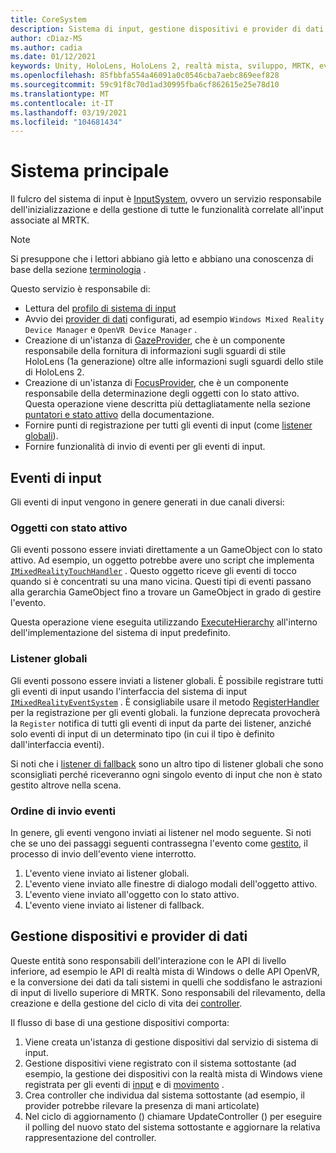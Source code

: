 ```yaml
---
title: CoreSystem
description: Sistema di input, gestione dispositivi e provider di dati in MRTK
author: cDiaz-MS
ms.author: cadia
ms.date: 01/12/2021
keywords: Unity, HoloLens, HoloLens 2, realtà mista, sviluppo, MRTK, eventi
ms.openlocfilehash: 85fbbfa554a46091a0c0546cba7aebc869eef828
ms.sourcegitcommit: 59c91f8c70d1ad30995fba6cf862615e25e78d10
ms.translationtype: MT
ms.contentlocale: it-IT
ms.lasthandoff: 03/19/2021
ms.locfileid: "104681434"
---
```

# <a name="core-system"></a>Sistema principale

Il fulcro del sistema di input è [InputSystem](../features/input/Overview.md), ovvero un servizio responsabile dell'inizializzazione e della gestione di tutte le funzionalità correlate all'input associate al MRTK.

> [!NOTE]
> Si presuppone che i lettori abbiano già letto e abbiano una conoscenza di base della sezione [terminologia](Terminology.md) .

Questo servizio è responsabile di:

- Lettura del [profilo di sistema di input](../configuration/MixedRealityConfigurationGuide.md#input-system-settings)
- Avvio dei [provider di dati](../features/input/InputProviders.md) configurati, ad esempio `Windows Mixed Reality Device Manager` e `OpenVR Device Manager` .
- Creazione di un'istanza di [GazeProvider](xref:Microsoft.MixedReality.Toolkit.Input.IMixedRealityGazeProvider), che è un componente responsabile della fornitura di informazioni sugli sguardi di stile HoloLens (1a generazione) oltre alle informazioni sugli sguardi dello stile di HoloLens 2.
- Creazione di un'istanza di [FocusProvider](xref:Microsoft.MixedReality.Toolkit.Input.IMixedRealityFocusProvider), che è un componente responsabile della determinazione degli oggetti con lo stato attivo. Questa operazione viene descritta più dettagliatamente nella sezione [puntatori e stato attivo](ControllersPointersAndFocus.md#pointers-and-focus) della documentazione.
- Fornire punti di registrazione per tutti gli eventi di input (come [listener globali](#global-listeners)).
- Fornire funzionalità di invio di eventi per gli eventi di input.

## <a name="input-events"></a>Eventi di input

Gli eventi di input vengono in genere generati in due canali diversi:

### <a name="objects-in-focus"></a>Oggetti con stato attivo

Gli eventi possono essere inviati direttamente a un GameObject con lo stato attivo. Ad esempio, un oggetto potrebbe avere uno script che implementa [`IMixedRealityTouchHandler`](xref:Microsoft.MixedReality.Toolkit.Input.IMixedRealityTouchHandler) .
Questo oggetto riceve gli eventi di tocco quando si è concentrati su una mano vicina. Questi tipi di eventi passano alla gerarchia GameObject fino a trovare un GameObject in grado di gestire l'evento.

Questa operazione viene eseguita utilizzando [ExecuteHierarchy](https://docs.unity3d.com/ScriptReference/EventSystems.ExecuteEvents.ExecuteHierarchy.html) all'interno dell'implementazione del sistema di input predefinito.

### <a name="global-listeners"></a>Listener globali

Gli eventi possono essere inviati a listener globali. È possibile registrare tutti gli eventi di input usando l'interfaccia del sistema di input [`IMixedRealityEventSystem`](xref:Microsoft.MixedReality.Toolkit.IMixedRealityEventSystem) . È consigliabile usare il metodo [RegisterHandler](xref:Microsoft.MixedReality.Toolkit.IMixedRealityEventSystem.RegisterHandler``1(IEventSystemHandler)) per la registrazione per gli eventi globali. la funzione deprecata provocherà la `Register` notifica di tutti gli eventi di input da parte dei listener, anziché solo eventi di input di un determinato tipo (in cui il tipo è definito dall'interfaccia eventi).

Si noti che i [listener di fallback](xref:Microsoft.MixedReality.Toolkit.Input.MixedRealityInputSystem.PushFallbackInputHandler(GameObject)) sono un altro tipo di listener globali che sono sconsigliati perché riceveranno ogni singolo evento di input che non è stato gestito altrove nella scena.

### <a name="order-of-event-dispatch"></a>Ordine di invio eventi

In genere, gli eventi vengono inviati ai listener nel modo seguente. Si noti che se uno dei passaggi seguenti contrassegna l'evento come [gestito](https://docs.unity3d.com/ScriptReference/EventSystems.AbstractEventData-used.html), il processo di invio dell'evento viene interrotto.

1. L'evento viene inviato ai listener globali.
2. L'evento viene inviato alle finestre di dialogo modali dell'oggetto attivo.
3. L'evento viene inviato all'oggetto con lo stato attivo.
4. L'evento viene inviato ai listener di fallback.

## <a name="device-managers-and-data-providers"></a>Gestione dispositivi e provider di dati

Queste entità sono responsabili dell'interazione con le API di livello inferiore, ad esempio le API di realtà mista di Windows o delle API OpenVR, e la conversione dei dati da tali sistemi in quelli che soddisfano le astrazioni di input di livello superiore di MRTK. Sono responsabili del rilevamento, della creazione e della gestione del ciclo di vita dei [controller](ControllersPointersAndFocus.md#controllers).

Il flusso di base di una gestione dispositivi comporta:

1. Viene creata un'istanza di gestione dispositivi dal servizio di sistema di input.
2. Gestione dispositivi viene registrato con il sistema sottostante (ad esempio, la gestione dei dispositivi con la realtà mista di Windows viene registrata per gli eventi di [input](../features/input/InputEvents.md) e di [movimento](../features/input/Gestures.md#gesture-events) .
3. Crea controller che individua dal sistema sottostante (ad esempio, il provider potrebbe rilevare la presenza di mani articolate)
4. Nel ciclo di aggiornamento () chiamare UpdateController () per eseguire il polling del nuovo stato del sistema sottostante e aggiornare la relativa rappresentazione del controller.
